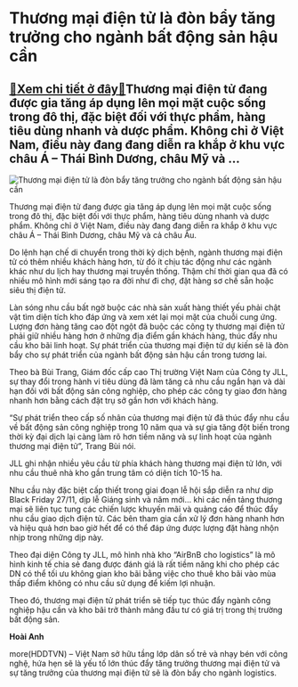 Thương mại điện tử là đòn bẩy tăng trưởng cho ngành bất động sản hậu cần
========================================================================

[:gift:Xem chi tiết ở đây:gift:](https://hddtvn.com/thuong-mai-dien-tu-la-don-bay-tang-truong-cho-nganh-bat-dong-san-hau-can/)Thương mại điện tử đang được gia tăng áp dụng lên mọi mặt cuộc sống trong đô thị, đặc biệt đối với thực phẩm, hàng tiêu dùng nhanh và dược phẩm. Không chỉ ở Việt Nam, điều này đang đang diễn ra khắp ở khu vực châu Á – Thái Bình Dương, châu Mỹ và …
-------------------------------------------------------------------------------------------------------------------------------------------------------------------------------------------------------------------------------------------------------





![Thương mại điện tử là đòn bẩy tăng trưởng cho ngành bất động sản hậu cần](https://hddtvn.com/wp-content/uploads/2021/01/5030_6a744af964b13dc57c4767d128454e0e-3.jpg "Thương mại điện tử là đòn bẩy tăng trưởng cho ngành bất động sản hậu cần")



Thương mại điện tử đang được gia tăng áp dụng lên mọi mặt cuộc sống trong đô thị, đặc biệt đối với thực phẩm, hàng tiêu dùng nhanh và dược phẩm. Không chỉ ở Việt Nam, điều này đang đang diễn ra khắp ở khu vực châu Á – Thái Bình Dương, châu Mỹ và cả châu Âu.


Do lệnh hạn chế di chuyển trong thời kỳ dịch bệnh, ngành thương mại điện tử có thêm nhiều khách hàng hơn, từ đó ít chịu tác động như các ngành khác như du lịch hay thương mại truyền thống. Thậm chí thời gian qua đã có nhiều mô hình mới sáng tạo ra đời như đi chợ, đặt hàng sơ chế sẵn hoặc siêu thị điện tử.


Làn sóng nhu cầu bất ngờ buộc các nhà sản xuất hàng thiết yếu phải chật vật tìm diện tích kho đáp ứng và xem xét lại mọi mặt của chuỗi cung ứng. Lượng đơn hàng tăng cao đột ngột đã buộc các công ty thương mại điện tử phải giữ nhiều hàng hơn ở những địa điểm gần khách hàng, thúc đẩy nhu cầu kho bãi linh hoạt. Sự phát triển của thương mại điện tử dự kiến sẽ là đòn bẩy cho sự phát triển của ngành bất động sản hậu cần trong tương lai.


Theo bà Bùi Trang, Giám đốc cấp cao Thị trường Việt Nam của Công ty JLL, sự thay đổi trong hành vi tiêu dùng đã làm tăng cả nhu cầu ngắn hạn và dài hạn đối với bất động sản công nghiệp, cho phép các công ty giao đơn hàng nhanh hơn bằng cách đặt trụ sở gần hơn với khách hàng.


“Sự phát triển theo cấp số nhân của thương mại điện tử đã thúc đẩy nhu cầu về bất động sản công nghiệp trong 10 năm qua và sự gia tăng đột biến trong thời kỳ đại dịch lại càng làm rõ hơn tiềm năng và sự linh hoạt của ngành thương mại điện tử”, Trang Bùi nói.


JLL ghi nhận nhiều yêu cầu từ phía khách hàng thương mại điện tử lớn, với nhu cầu thuê nhà kho gần trung tâm có diện tích 10-15 ha.


Nhu cầu này đặc biệt cấp thiết trong giai đoạn lễ hội sắp diễn ra như dịp Black Friday 27/11, dịp lễ Giáng sinh và năm mới… khi các nền tảng thương mại sẽ liên tục tung các chiến lược khuyến mãi và quảng cáo để thúc đẩy nhu cầu giao dịch điện tử. Các bên tham gia cần xử lý đơn hàng nhanh hơn và hiệu quả hơn bao giờ hết để có thể đáp ứng được lượng đặt hàng nhộn nhịp trong những dịp này.


Theo đại diện Công ty JLL, mô hình nhà kho “AirBnB cho logistics” là mô hình kinh tế chia sẻ đang được đánh giá là rất tiềm năng khi cho phép các DN có thể tối ưu không gian kho bãi bằng việc cho thuê kho bãi vào mùa thấp điểm không có nhu cầu sử dụng để kiếm lợi nhuận.


Theo đó, thương mại điện tử phát triển sẽ tiếp tục thúc đẩy ngành công nghiệp hậu cần và kho bãi trở thành mảng đầu tư có giá trị trong thị trường bất động sản.




**Hoài Anh**



more(HDDTVN) – Việt Nam sở hữu tầng lớp dân số trẻ và nhạy bén với công nghệ, hứa hẹn sẽ là yếu tố lớn thúc đẩy tăng trưởng thương mại điện tử và sự tăng trưởng của thương mại điện tử sẽ là đòn bẩy cho ngành logistics.

